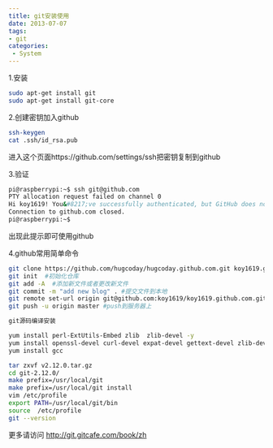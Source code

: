 ```yaml
---
title: git安装使用
date: 2013-07-07
tags:
- git
categories:
 - System
---
```



1.安装

```bash
sudo apt-get install git  
sudo apt-get install git-core
```

2.创建密钥加入github

```bash
ssh-keygen  
cat .ssh/id_rsa.pub
```

进入这个页面https://github.com/settings/ssh把密钥复制到github

3.验证

```bash
pi@raspberrypi:~$ ssh git@github.com  
PTY allocation request failed on channel 0  
Hi koy1619! You&#8217;ve successfully authenticated, but GitHub does not provide shell access.  
Connection to github.com closed.  
pi@raspberrypi:~$
```

出现此提示即可使用github

4.github常用简单命令

```bash
git clone https://github.com/hugcoday/hugcoday.github.com.git koy1619.github.com #从github检出项目仓库
git init  #初始化仓库
git add -A  #添加新文件或者更改新文件
git commit -m "add new blog" . #提交文件到本地
git remote set-url origin git@github.com:koy1619/koy1619.github.com.git #查看repository上的所有分支
git push -u origin master #push到服务器上
```

```bash
git源码编译安装

yum install perl-ExtUtils-Embed zlib  zlib-devel -y
yum install openssl-devel curl-devel expat-devel gettext-devel zlib-devel
yum install gcc

tar zxvf v2.12.0.tar.gz
cd git-2.12.0/
make prefix=/usr/local/git
make prefix=/usr/local/git install
vim /etc/profile
export PATH=/usr/local/git/bin
source  /etc/profile
git --version
```


更多请访问 http://git.gitcafe.com/book/zh
